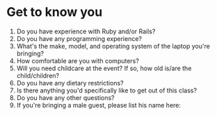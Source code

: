 # Get to know you

1. Do you have experience with Ruby and/or Rails?
2. Do you have any programming experience?
3. What's the make, model, and operating system of the laptop you're bringing?
4. How comfortable are you with computers?
5. Will you need childcare at the event? If so, how old is/are the child/children?
6. Do you have any dietary restrictions?
7. Is there anything you'd specifically like to get out of this class?
8. Do you have any other questions?
9. If you're bringing a male guest, please list his name here: